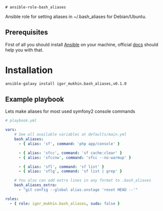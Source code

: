     # ansible-role-bash_aliases

Ansible role for setting aliases in ~/.bash_aliases for Debian/Ubuntu.

## Prerequisites

First of all you should install [Ansible](http://www.ansible.com/home) on your machine, official [docs](http://docs.ansible.com/intro_installation.html) should help you with that.

# Installation
```bash
ansible-galaxy install igor_mukhin.bash_aliases,v0.1.0
```

## Example playbook

Lets make aliases for most used symfony2 console commands

```yml
# playbook.yml

vars:
	# See all available variables at defaults/main.yml
	bash_aliases:
	  - { alias: 'sf', command: 'php app/console' }

	  - { alias: 'sfcc', command: 'sf cache:clear' }
	  - { alias: 'sfccnw', command: 'sfcc --no-warmup' }

	  - { alias: 'sfl', command: 'sf list' }
	  - { alias: 'sflg', command: 'sf list | grep' }

    # You also can add extra lines in any format to .bash_aliases
    bash_aliases_extra:
      - "git config --global alias.unstage 'reset HEAD --'"

roles:
  - { role: igor_mukhin.bash_aliases, sudo: false }

```
